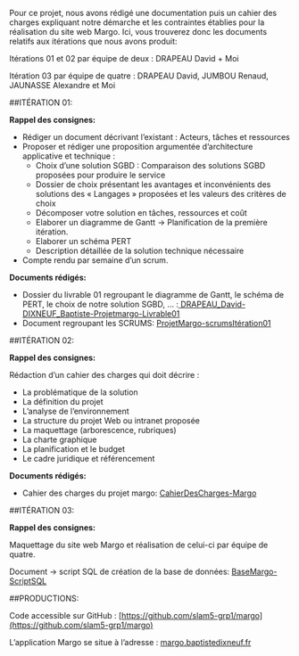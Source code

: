 Pour ce projet, nous avons rédigé une documentation puis un cahier des charges expliquant notre démarche et les contraintes établies pour la réalisation du site web Margo. Ici, vous trouverez donc les documents relatifs aux itérations que nous avons produit:

Itérations 01 et 02 par équipe de deux : DRAPEAU David + Moi

Itération 03 par équipe de quatre : DRAPEAU David, JUMBOU Renaud, JAUNASSE Alexandre et Moi

##ITÉRATION 01:

**Rappel des consignes:**

* Rédiger un document décrivant l’existant : Acteurs, tâches et ressources
* Proposer et rédiger une proposition argumentée d’architecture applicative et technique :
	* Choix d’une solution SGBD : Comparaison des solutions SGBD proposées pour produire le service
	* Dossier de choix présentant les avantages et inconvénients des solutions des « Langages » proposées et les valeurs des critères de choix
	* Décomposer votre solution en tâches, ressources et coût
	*	Elaborer un diagramme de Gantt -> Planification de la première itération.
	* Elaborer un schéma PERT
    * Description détaillée de la solution technique nécessaire    
* Compte rendu par semaine d’un scrum.

**Documents rédigés:**

* Dossier du livrable 01 regroupant le diagramme de Gantt, le schéma de PERT, le choix de notre solution SGBD, … :[ DRAPEAU_David-DIXNEUF_Baptiste-Projetmargo-Livrable01](https://docs.google.com/document/d/1sbrxwU9emPVNH1UwGJvDJo6LsLcX--q9Ulp0Q6swR0M/edit)
* Document regroupant les SCRUMS:  [ProjetMargo-scrumsItération01](https://docs.google.com/document/d/1q8JrBu1ZQPcjq1TDxLCTki9EryHiSviAIGJBKvdooUg/edit?usp=sharing)

##ITÉRATION 02:
 
**Rappel des consignes:**

Rédaction d’un cahier des charges qui doit décrire :

* La problématique de la solution
* La définition du projet
* L’analyse de l’environnement
* La structure du projet Web ou intranet proposée
* La maquettage (arborescence, rubriques)
* La charte graphique
* La planification et le budget
* Le cadre juridique et référencement

**Documents rédigés:**

* Cahier des charges du projet margo: [CahierDesCharges-Margo](https://docs.google.com/document/d/1E6NMkwThX-lLYE_Jf-1gxcky0xK0e9MEe2PFfYNPPuU/edit?usp=sharing)


##ITÉRATION 03:

**Rappel des consignes:**

Maquettage du site web Margo et réalisation de celui-ci par équipe de quatre.

Document -> script SQL de création de la base de données: [BaseMargo-ScriptSQL](https://raw.githubusercontent.com/slam5-grp1/margo/master/Annexes/script.sql)


##PRODUCTIONS:

Code accessible sur GitHub : [https://github.com/slam5-grp1/margo](https://github.com/slam5-grp1/margo)

L’application Margo se situe à l’adresse :
[margo.baptistedixneuf.fr](http://margo.baptistedixneuf.fr/margo/public/)



